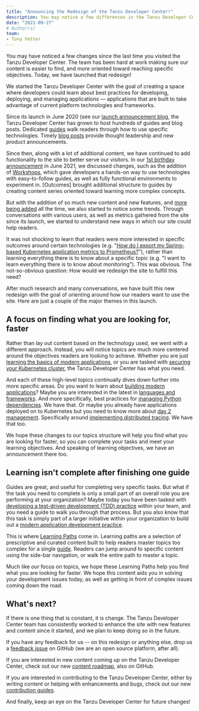 ```yaml
---
title: "Announcing the Redesign of the Tanzu Developer Center!"
description: You may notice a few differences in the Tanzu Developer Center. Read this post to learn about what's new, and how you can get the most out of the site!
date: "2021-09-27"
# Author(s)
team:
- Tony Vetter
---
```


You may have noticed a few changes since the last time you visited the Tanzu Developer Center. The team has been hard at work making sure our content is easier to find, and more oriented toward reaching specific objectives. Today, we have launched that redesign!

We started the Tanzu Developer Center with the goal of creating a space where developers could learn about best practices for developing, deploying, and managing applications — applications that are built to take advantage of current platform technologies and frameworks.

Since its launch in June 2020 (see our [launch announcement blog](/blog/a-place-to-build-apps-and-build-skills/), the Tanzu Developer Center has grown to host hundreds of guides and blog posts. Dedicated [guides](/guides/) walk readers through how to use specific technologies. Timely [blog posts](/blog/) provide thought leadership and new product announcements.

Since then, along with a lot of additional content, we have continued to add functionality to the site to better serve our visitors. In our [1st birthday announcement](blog/tanzu-developer-celebrates-its-1st-birthday-with-some-great-new-features/) in June 2021, we discussed changes, such as the addition of [Workshops](/workshops/), which gave developers a hands-on way to use technologies with easy-to-follow guides, as well as fully functional environments to experiment in. [Outcomes] brought additional structure to guides by creating content series oriented toward learning more complex concepts.

But with the addition of so much new content and new features, and [more being added](https://github.com/joemoore/tanzu-dev-portal/projects/7) all the time, we also started to notice some trends. Through conversations with various users, as well as metrics gathered from the site since its launch, we started to understand new ways in which our site could help readers.

It was not shocking to learn that readers were more interested in specific outcomes around certain technologies (e.g. "[How do I export my Spring-based Kubernetes application metrics to Prometheus?](https://tanzu.vmware.com/developer/guides/spring/spring-prometheus/)"), rather than learning everything there is to know about a specific topic (e.g. "I want to learn everything there is to know about monitoring"). This was obvious. The not-so-obvious question: How would we redesign the site to fulfill this need?

After much research and many conversations, we have built this new redesign with the goal of orienting around how our readers want to use the site. Here are just a couple of the major themes in this launch.

## A focus on finding what you are looking for, faster

Rather than lay out content based on the technology used, we went with a different approach. Instead, you will notice topics are much more centered around the objectives readers are looking to achieve. Whether you are just [learning the basics of modern applications](/topics/modern-app-basics/), or you are tasked with [securing your Kubernetes cluster](/topics/securing-kubernetes/), the Tanzu Developer Center has what you need.

And each of these high-level topics continually dives down further into more specific areas. Do you want to learn about [building modern applications](/topics/building-modern-applications/)? Maybe you are interested in the latest in [languages and frameworks](/guides/frameworks-and-languages/). And more specifically, best practices for [managing Python dependencies](/guides/gs-managing-python-packages/). We have that. Or maybe you already have applications deployed on to Kubernetes but you need to know more about [day 2 management](/topics/managing-and-operating-applications/). Specifically around [implementing distributed tracing](/guides/distributed-tracing/). We have that too.

We hope these changes to our topics structure will help you find what you are looking for faster, so you can complete your tasks and meet your learning objectives. And speaking of learning objectives, we have an announcement there too.

## Learning isn't complete after finishing one guide

Guides are great, and useful for completing very specific tasks. But what if the task you need to complete is only a small part of an overall role you are performing at your organization? Maybe today you have been tasked with [developing a test-driven development (TDD) practice](learningpaths/application-development/test-driven-development/) within your team, and you need a guide to walk you through that process. But you also know that this task is simply part of a larger initiative within your organization to build out a [modern application development practice](https://deploy-preview-1224--tanzu-dev-portal.netlify.app/developer/learningpaths/application-development/).

This is where [Learning Paths](/learningpaths/) come in. Learning paths are a selection of prescriptive and curated content built to help readers master topics too complex for a single [guide](/guides/). Readers can jump around to specific content using the side-bar navigation, or walk the entire path to master a topic.

Much like our focus on topics, we hope these Learning Paths help you find what you are looking for faster. We hope this content aids you in solving your development issues today, as well as getting in front of complex issues coming down the road.

## What's next?

If there is one thing that is constant, it is change. The Tanzu Developer Center team has consistently worked to enhance the site with new features and content since it started, and we plan to keep doing so in the future.

If you have any feedback for us -- on this redesign or anything else, drop us a [feedback issue](https://github.com/joemoore/tanzu-dev-portal/issues/new?assignees=&labels=feedback&template=feedback.md&title=) on GitHub (we are an open source platform, after all).

If you are interested in new content coming up on the Tanzu Developer Center, check out our new [content roadmap](https://github.com/joemoore/tanzu-dev-portal/projects/7), also on GitHub.

If you are interested in contributing to the Tanzu Developer Center, either by writing content or helping with enhancements and bugs, check out our new [contribution guides](https://github.com/joemoore/tanzu-dev-portal/blob/main/CONTRIBUTING.md).

And finally, keep an eye on the Tanzu Developer Center for future changes!